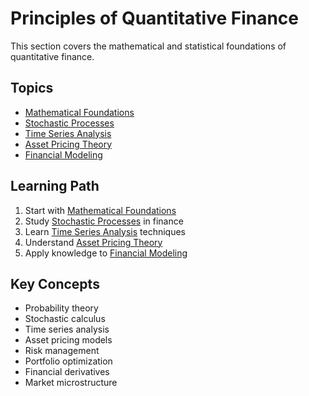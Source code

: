 # Principles of Quantitative Finance

This section covers the mathematical and statistical foundations of quantitative finance.

## Topics

- [Mathematical Foundations](math-foundations.md)
- [Stochastic Processes](stochastic.md)
- [Time Series Analysis](time-series.md)
- [Asset Pricing Theory](pricing.md)
- [Financial Modeling](modeling.md)

## Learning Path

1. Start with [Mathematical Foundations](math-foundations.md)
2. Study [Stochastic Processes](stochastic.md) in finance
3. Learn [Time Series Analysis](time-series.md) techniques
4. Understand [Asset Pricing Theory](pricing.md)
5. Apply knowledge to [Financial Modeling](modeling.md)

## Key Concepts

- Probability theory
- Stochastic calculus
- Time series analysis
- Asset pricing models
- Risk management
- Portfolio optimization
- Financial derivatives
- Market microstructure 